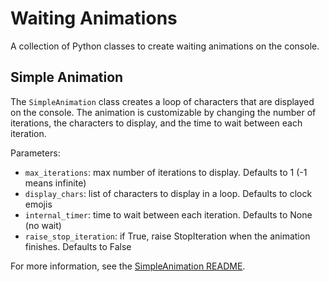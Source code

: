 # Waiting Animations

A collection of Python classes to create waiting animations on the console.

## Simple Animation

The `SimpleAnimation` class creates a loop of characters that are displayed on the console. The animation is customizable by changing the number of iterations, the characters to display, and the time to wait between each iteration.

Parameters:

- `max_iterations`: max number of iterations to display. Defaults to 1 (-1 means infinite)
- `display_chars`: list of characters to display in a loop. Defaults to clock emojis
- `internal_timer`: time to wait between each iteration. Defaults to None (no wait)
- `raise_stop_iteration`: if True, raise StopIteration when the animation finishes. Defaults to False

For more information, see the [SimpleAnimation README](./animations/readme_animation_simple.md).
